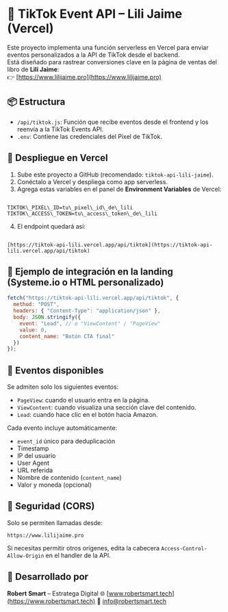 # 📘 TikTok Event API – Lili Jaime (Vercel)

Este proyecto implementa una función serverless en Vercel para enviar eventos personalizados a la API de TikTok desde el backend.  
Está diseñado para rastrear conversiones clave en la página de ventas del libro de **Lili Jaime**:  
👉 [https://www.lilijaime.pro](https://www.lilijaime.pro)

## 📦 Estructura

- `/api/tiktok.js`: Función que recibe eventos desde el frontend y los reenvía a la TikTok Events API.
- `.env`: Contiene las credenciales del Pixel de TikTok.

## 🚀 Despliegue en Vercel

1. Sube este proyecto a GitHub (recomendado: `tiktok-api-lili-jaime`).
2. Conéctalo a Vercel y despliega como app serverless.
3. Agrega estas variables en el panel de **Environment Variables** de Vercel:

```

TIKTOK\_PIXEL\_ID=tu\_pixel\_id\_de\_lili
TIKTOK\_ACCESS\_TOKEN=tu\_access\_token\_de\_lili

```

4. El endpoint quedará así:

```

[https://tiktok-api-lili.vercel.app/api/tiktok](https://tiktok-api-lili.vercel.app/api/tiktok)

````

## 🧪 Ejemplo de integración en la landing (Systeme.io o HTML personalizado)

```js
fetch("https://tiktok-api-lili.vercel.app/api/tiktok", {
  method: "POST",
  headers: { "Content-Type": "application/json" },
  body: JSON.stringify({
    event: "Lead", // o "ViewContent" / "PageView"
    value: 0,
    content_name: "Botón CTA final"
  })
});
````

## 🧠 Eventos disponibles

Se admiten solo los siguientes eventos:

* `PageView`: cuando el usuario entra en la página.
* `ViewContent`: cuando visualiza una sección clave del contenido.
* `Lead`: cuando hace clic en el botón hacia Amazon.

Cada evento incluye automáticamente:

* `event_id` único para deduplicación
* Timestamp
* IP del usuario
* User Agent
* URL referida
* Nombre de contenido (`content_name`)
* Valor y moneda (opcional)

## 🔐 Seguridad (CORS)

Solo se permiten llamadas desde:

```
https://www.lilijaime.pro
```

Si necesitas permitir otros orígenes, edita la cabecera `Access-Control-Allow-Origin` en el handler de la API.

## 👤 Desarrollado por

**Robert Smart** – Estratega Digital
🌐 [www.robertsmart.tech](https://www.robertsmart.tech)
📧 [info@robertsmart.tech](mailto:info@robertsmart.tech)

```

